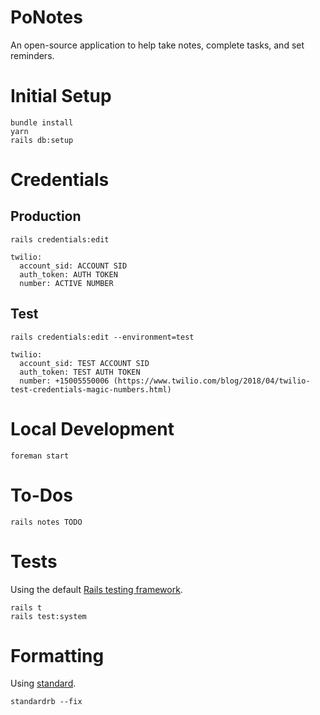 # PoNotes

An open-source application to help take notes, complete tasks, and set reminders. 

# Initial Setup

```
bundle install
yarn
rails db:setup
```

# Credentials

## Production

`rails credentials:edit`

```
twilio:
  account_sid: ACCOUNT SID
  auth_token: AUTH TOKEN
  number: ACTIVE NUMBER
```

## Test

`rails credentials:edit --environment=test`

```
twilio:
  account_sid: TEST ACCOUNT SID
  auth_token: TEST AUTH TOKEN
  number: +15005550006 (https://www.twilio.com/blog/2018/04/twilio-test-credentials-magic-numbers.html)
```

# Local Development

```
foreman start
```

# To-Dos

```
rails notes TODO
```

# Tests

Using the default [Rails testing framework](https://guides.rubyonrails.org/testing.html#rails-meets-minitest).

```
rails t
rails test:system
```

# Formatting

Using [standard](https://github.com/testdouble/standard).

```
standardrb --fix
```
